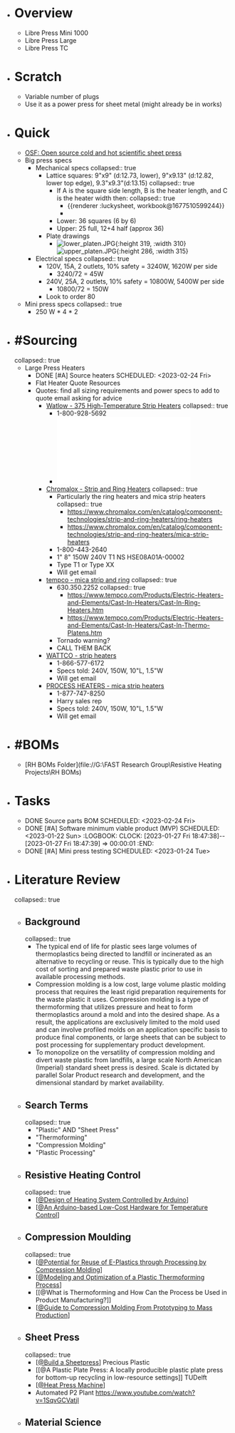 - # Overview
	- Libre Press Mini 1000
	- Libre Press Large
	- Libre Press TC
- # Scratch
	- Variable number of plugs
	- Use it as a power press for sheet metal (might already be in works)
- # Quick
	- [OSF: Open source cold and hot scientific sheet press](https://osf.io/wqne2/)
	- Big press specs
		- Mechanical specs
		  collapsed:: true
			- Lattice squares: 9"x9" (d:12.73, lower), 9"x9.13" (d:12.82, lower top edge), 9.3"x9.3"(d:13.15)
			  collapsed:: true
				- If A is the square side length, B is the heater length, and C is the heater width then:
				  collapsed:: true
					- {{renderer :luckysheet, workbook@1677510599244}}
					-
				- Lower: 36 squares (6 by 6)
				- Upper: 25 full, 12+4 half (approx 36)
			- Plate drawings
				- ![lower_platen.JPG](../assets/lower_platen_1677509390196_0.JPG){:height 319, :width 310}
				  ![upper_platen.JPG](../assets/upper_platen_1677509408871_0.JPG){:height 286, :width 315}
		- Electrical specs
		  collapsed:: true
			- 120V, 15A, 2 outlets, 10% safety = 3240W, 1620W per side
				- 3240/72 = 45W
			- 240V, 25A, 2 outlets, 10% safety = 10800W, 5400W per side
				- 10800/72 = 150W
			- Look to order 80
	- Mini press specs
	  collapsed:: true
		- 250 W * 4 * 2
- # #Sourcing
  collapsed:: true
	- Large Press Heaters
		- DONE [#A] Source heaters
		  SCHEDULED: <2023-02-24 Fri>
		- Flat Heater Quote Resources
		- Quotes: find all sizing requirements and power specs to add to quote email asking  for advice
			- [Watlow - 375 High-Temperature Strip Heaters](https://www.watlow.com/Products/Heaters/Strip-Heaters/375-High-Temperature-Strip-Heaters)
			  collapsed:: true
				- 1-800-928-5692
				- ![STL-375S-0413.pdf](../assets/STL-375S-0413_1677345489513_0.pdf)
			- [Chromalox -  Strip and Ring Heaters](https://www.chromalox.com/en/Catalog/Component-Technologies/strip-and-ring-heaters)
			  collapsed:: true
				- Particularly the ring heaters and mica strip heaters
				  collapsed:: true
					- https://www.chromalox.com/en/catalog/component-technologies/strip-and-ring-heaters/ring-heaters
					- https://www.chromalox.com/en/catalog/component-technologies/strip-and-ring-heaters/mica-strip-heaters
				- 1-800-443-2640
				- 1" 8" 150W 240V T1 NS HSE08A01A-00002
				- Type T1 or Type XX
				- Will get email
			- [tempco - mica strip and ring](https://www.tempco.com/Tempco/Products/Electric-Heaters-and-Elements/Strip-Heaters.htm)
			  collapsed:: true
				- 630.350.2252
				  collapsed:: true
					- https://www.tempco.com/Products/Electric-Heaters-and-Elements/Cast-In-Heaters/Cast-In-Ring-Heaters.htm
					- https://www.tempco.com/Products/Electric-Heaters-and-Elements/Cast-In-Heaters/Cast-In-Thermo-Platens.htm
				- Tornado warning?
				- CALL THEM BACK
			- [WATTCO - strip heaters](https://www.wattco.com/product_category/strip-heaters/ )
				- 1-866-577-6172
				- Specs told: 240V, 150W, 10"L, 1.5"W
				- Will get email
			- [PROCESS HEATERS - mica strip heaters](https://www.processheaters.ca/web/control.php?category=Heaters&sub_category=Strip%20Heaters)
				- 1-877-747-8250
				- Harry sales rep
				- Specs told: 240V, 150W, 10"L, 1.5"W
				- Will get email
- # #BOMs
	- [RH BOMs Folder](file://G:\FAST Research Group\Resistive Heating Projects\RH BOMs)
- # Tasks
	- DONE Source parts BOM
	  SCHEDULED: <2023-02-24 Fri>
	- DONE [#A] Software minimum viable product (MVP)
	  SCHEDULED: <2023-01-22 Sun>
	  :LOGBOOK:
	  CLOCK: [2023-01-27 Fri 18:47:38]--[2023-01-27 Fri 18:47:39] =>  00:00:01
	  :END:
	- DONE [#A] Mini press testing
	  SCHEDULED: <2023-01-24 Tue>
- # Literature Review
  collapsed:: true
	- ## Background
	  collapsed:: true
		- The typical end of life for plastic sees large volumes of 
		  thermoplastics being directed to landfill or incinerated as an 
		  alternative to recycling or reuse. This is typically due to the high 
		  cost of sorting and prepared waste plastic prior to use in available 
		  processing methods.
		- Compression molding is a low cost, large volume plastic molding 
		  process that requires the least rigid preparation requirements for the 
		  waste plastic it uses. Compression molding is a type of thermoforming 
		  that utilizes pressure and heat to form thermoplastics around a mold and
		   into the desired shape. As a result, the applications are exclusively 
		  limited to the mold used and can involve profiled molds on an 
		  application specific basis to produce final components, or large sheets 
		  that can be subject to post processing for supplementary product 
		  development.
		- To monopolize on the versatility of compression molding and 
		  divert waste plastic from landfills, a large scale North American 
		  (Imperial) standard sheet press is desired. Scale is dictated by 
		  parallel Solar Product research and development, and the dimensional 
		  standard by market availability.
	- ## Search Terms
	  collapsed:: true
		- "Plastic" AND "Sheet Press"
		- "Thermoforming"
		- "Compression Molding"
		- "Plastic Processing"
	- ## Resistive Heating Control
	  collapsed:: true
		- [[@Design of Heating System Controlled by Arduino]]
		- [[@An Arduino-based Low-Cost Hardware for Temperature Control]]
	- ## Compression Moulding
	  collapsed:: true
		- [[@Potential for Reuse of E-Plastics through Processing by Compression Molding]]
		- [[@Modeling and Optimization of a Plastic Thermoforming Process]]
		- [[@What is Thermoforming and How Can the Process be Used in Product Manufacturing?]]
		- [[@Guide to Compression Molding From Prototyping to Mass Production]]
	- ## Sheet Press
	  collapsed:: true
		- [[@Build a Sheetpress]] Precious Plastic
		- [[@A Plastic Plate Press: A locally producible plastic plate press for bottom-up recycling in low-resource settings]] TUDelft
		- [[@Heat Press Machine]]
		- Automated P2 Plant https://www.youtube.com/watch?v=1SqvGCVatjI
	- ## Material Science

[//begin]: # "Autogenerated link references for markdown compatibility"
[@Design of Heating System Controlled by Arduino]: <%40Design of Heating System Controlled by Arduino> "@Design of Heating System Controlled by Arduino"
[@An Arduino-based Low-Cost Hardware for Temperature Control]: <%40An Arduino-based Low-Cost Hardware for Temperature Control> "@An Arduino-based Low-Cost Hardware for Temperature Control"
[@Potential for Reuse of E-Plastics through Processing by Compression Molding]: <%40Potential for Reuse of E-Plastics through Processing by Compression Molding> "@Potential for Reuse of E-Plastics through Processing by Compression Molding"
[@Modeling and Optimization of a Plastic Thermoforming Process]: <%40Modeling and Optimization of a Plastic Thermoforming Process> "@Modeling and Optimization of a Plastic Thermoforming Process"
[@Guide to Compression Molding From Prototyping to Mass Production]: <%40Guide to Compression Molding From Prototyping to Mass Production> "@Guide to Compression Molding From Prototyping to Mass Production"
[@Build a Sheetpress]: <%40Build a Sheetpress> "@Build a Sheetpress"
[@Heat Press Machine]: <%40Heat Press Machine> "@Heat Press Machine"
[//end]: # "Autogenerated link references"